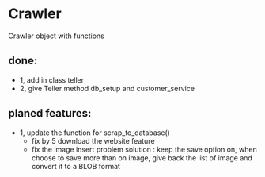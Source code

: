 # Crawler
Crawler object with functions
## done:
* 1, add in class teller
* 2, give Teller method db_setup and customer_service

## planed features:
* 1, update the function for scrap_to_database() 
	- fix by 5 download the website feature
	- fix the image insert problem 
		solution : keep the save option on, when choose to save more than on image, give back the list of image and convert it to a BLOB format   
 
